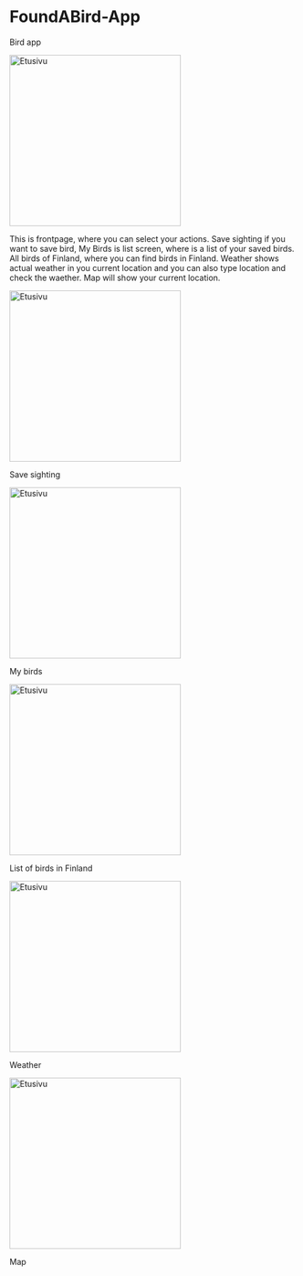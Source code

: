 # FoundABird-App
Bird app

<img src="https://raw.githubusercontent.com/villlekorhonen/FoundABird-App/master/images/Homepage.jpg" alt="Etusivu" width="300">

This is frontpage, where you can select your actions. Save sighting if you want to save bird, My Birds is list screen, where is a list of your saved birds. All birds of Finland, where you can find birds in Finland. Weather shows actual weather in you current location and you can also type location and check the waether. Map will show your current location.

<img src="https://raw.githubusercontent.com/villlekorhonen/FoundABird-App/master/images/SavePAge.jpg" alt="Etusivu" width="300">

Save sighting

<img src="https://raw.githubusercontent.com/villlekorhonen/FoundABird-App/master/images/ListPage.jpg" alt="Etusivu" width="300">

My birds

<img src="https://raw.githubusercontent.com/villlekorhonen/FoundABird-App/master/images/BirdDatabase.jpg" alt="Etusivu" width="300">

List of birds in Finland

<img src="https://raw.githubusercontent.com/villlekorhonen/FoundABird-App/master/images/WeatherPage.jpg" alt="Etusivu" width="300">

Weather

<img src="https://raw.githubusercontent.com/villlekorhonen/FoundABird-App/master/images/MapPage.jpg" alt="Etusivu" width="300">

Map
